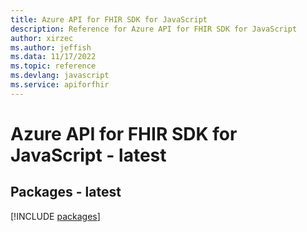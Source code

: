 ```yaml
---
title: Azure API for FHIR SDK for JavaScript
description: Reference for Azure API for FHIR SDK for JavaScript
author: xirzec
ms.author: jeffish
ms.data: 11/17/2022
ms.topic: reference
ms.devlang: javascript
ms.service: apiforfhir
---
```

# Azure API for FHIR SDK for JavaScript - latest
## Packages - latest
[!INCLUDE [packages](api-for-fhir-index.md)]